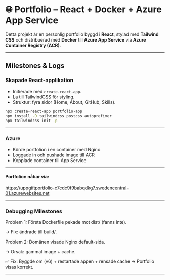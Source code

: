 # 🌐 Portfolio – React + Docker + Azure App Service

Detta projekt är en personlig portfolio byggd i **React**, stylad med **Tailwind CSS** och distribuerad med **Docker** till **Azure App Service** via **Azure Container Registry (ACR)**.

---

## Milestones & Logs

### Skapade React-applikation
- Initierade med `create-react-app`.
- La till TailwindCSS för styling.
- Struktur: fyra sidor (Home, About, GitHub, Skills).

```bash
npx create-react-app portfolio-app
npm install -D tailwindcss postcss autoprefixer
npx tailwindcss init -p
```
---
### Azure

- Körde portfolion i en container med Nginx
- Loggade in och pushade image till ACR
- Kopplade container till App Service
---
#### Portfolion nåbar via: 
https://uppgiftportfolio-c7cdc9f9babqdkg7.swedencentral-01.azurewebsites.net

---
### Debugging Milestones
Problem 1: Första Dockerfile pekade mot dist/ (fanns inte).

→ Fix: ändrade till build/.

Problem 2: Domänen visade Nginx default-sida.

→ Orsak: gammal image + cache.

✅ Fix: Byggde om (v6) + restartade appen + rensade cache → Portfolio visas korrekt.

---